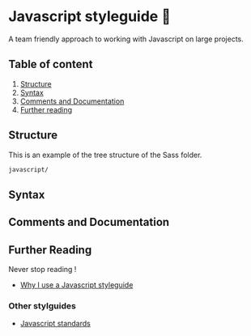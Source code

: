 # Javascript styleguide :bear:
A team friendly approach to working with Javascript on large projects. 

## Table of content

1. [Structure](#structure)
2. [Syntax](#syntax)
3. [Comments and Documentation](#comments-and-documentation)
4. [Further reading](#further-reading)

## Structure

This is an example of the tree structure of the Sass folder.

```sh
javascript/
```

## Syntax

## Comments and Documentation

## Further Reading

Never stop reading ! 

* [Why I use a Javascript styleguide](https://www.sitepoint.com/why-use-javascript-style-guide/)

### Other stylguides
* [Javascript standards](http://standardjs.com/rules.html)
